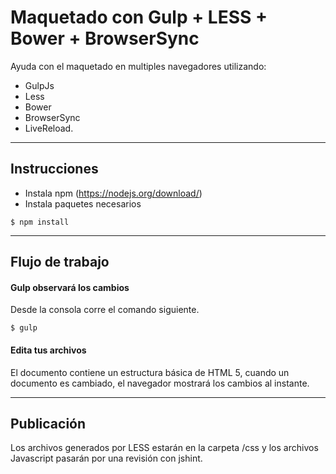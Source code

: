 Maquetado con Gulp + LESS + Bower + BrowserSync
==========================================

Ayuda con el maquetado en multiples navegadores utilizando:
- GulpJs
- Less
- Bower
- BrowserSync 
- LiveReload.

----------

Instrucciones
----------------

- Instala npm (https://nodejs.org/download/)
- Instala paquetes necesarios

``` 
$ npm install
```

----------


Flujo de trabajo
-------------------

#### <i class="icon-refresh"></i> Gulp observará los cambios

Desde la consola corre el comando siguiente.
```
$ gulp
```
#### <i class="icon-file"></i> Edita tus archivos

El documento contiene un estructura básica de HTML 5, cuando un documento es cambiado, el navegador mostrará los cambios al instante.


----------


Publicación
-------------

Los archivos generados por LESS estarán en la carpeta /css y los archivos Javascript pasarán por una revisión con jshint.


